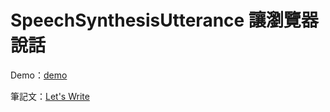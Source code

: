 # SpeechSynthesisUtterance 讓瀏覽器說話

Demo：[demo](https://letswritetw.github.io/letswrite-speech_synthesis_utterance-api/)

筆記文：[Let's Write](https://letswrite.tw/speech-synthesis-utterance/)
